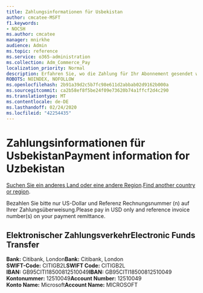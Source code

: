 ```yaml
---
title: Zahlungsinformationen für Usbekistan
author: cmcatee-MSFT
f1.keywords:
- NOCSH
ms.author: cmcatee
manager: mnirkhe
audience: Admin
ms.topic: reference
ms.service: o365-administration
ms.collection: Adm_Commerce_Pay
localization_priority: Normal
description: Erfahren Sie, wo die Zahlung für Ihr Abonnement gesendet werden soll.
ROBOTS: NOINDEX, NOFOLLOW
ms.openlocfilehash: 2b91a39d2c5b7fc98e611d2abbab02d9162b000a
ms.sourcegitcommit: ca2b58ef8f5be24f09e73620b74a1ffcf2d4c290
ms.translationtype: MT
ms.contentlocale: de-DE
ms.lasthandoff: 02/24/2020
ms.locfileid: "42254435"
---
```

# <a name="payment-information-for-uzbekistan"></a><span data-ttu-id="b0d07-103">Zahlungsinformationen für Usbekistan</span><span class="sxs-lookup"><span data-stu-id="b0d07-103">Payment information for Uzbekistan</span></span>

<span data-ttu-id="b0d07-104">[Suchen Sie ein anderes Land oder eine andere Region](../billing-and-payments/pay-for-your-subscription.md).</span><span class="sxs-lookup"><span data-stu-id="b0d07-104">[Find another country or region](../billing-and-payments/pay-for-your-subscription.md).</span></span>

<span data-ttu-id="b0d07-105">Bezahlen Sie bitte nur US-Dollar und Referenz Rechnungsnummer (n) auf Ihrer Zahlungsüberweisung.</span><span class="sxs-lookup"><span data-stu-id="b0d07-105">Please pay in USD only and reference invoice number(s) on your payment remittance.</span></span>

## <a name="electronic-funds-transfer"></a><span data-ttu-id="b0d07-106">Elektronischer Zahlungsverkehr</span><span class="sxs-lookup"><span data-stu-id="b0d07-106">Electronic Funds Transfer</span></span>

<span data-ttu-id="b0d07-107">**Bank:** Citibank, London</span><span class="sxs-lookup"><span data-stu-id="b0d07-107">**Bank:** Citibank, London</span></span>  
<span data-ttu-id="b0d07-108">**SWIFT-Code:** CITIGB2L</span><span class="sxs-lookup"><span data-stu-id="b0d07-108">**SWIFT Code:** CITIGB2L</span></span>  
<span data-ttu-id="b0d07-109">**IBAN:** GB95CITI18500812510049</span><span class="sxs-lookup"><span data-stu-id="b0d07-109">**IBAN:** GB95CITI18500812510049</span></span>  
<span data-ttu-id="b0d07-110">**Kontonummer:** 12510049</span><span class="sxs-lookup"><span data-stu-id="b0d07-110">**Account Number:** 12510049</span></span>  
<span data-ttu-id="b0d07-111">**Konto Name:** Microsoft</span><span class="sxs-lookup"><span data-stu-id="b0d07-111">**Account Name:** MICROSOFT</span></span>  